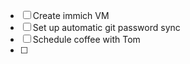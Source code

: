 - [ ] Create immich VM
- [ ] Set up automatic git password sync
- [ ] Schedule coffee with Tom
- [ ]
